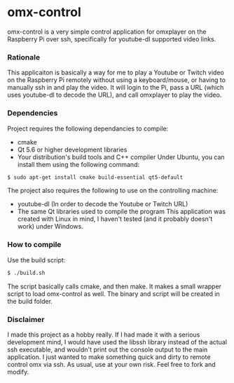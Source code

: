 # omx-control
omx-control is a very simple control application for omxplayer on the Raspberry Pi over ssh, specifically for youtube-dl supported video links.

### Rationale
This applicaiton is basically a way for me to play a Youtube or Twitch video on the Raspberry Pi remotely without using a keyboard/mouse, or having to manually ssh in and play the video. It will login to the Pi, pass a URL (which uses youtube-dl to decode the URL), and call omxplayer to play the video.

### Dependencies
Project requires the following dependancies to compile:
- cmake
- Qt 5.6 or higher development libraries
- Your distribution's build tools and C++ compiler
Under Ubuntu, you can install them using the following command:
```sh
$ sudo apt-get install cmake build-essential qt5-default
```
The project also requires the following to use on the controlling machine:
- youtube-dl (In order to decode the Youtube or Twitch URL)
- The same Qt libraries used to compile the program
This application was created with Linux in mind, I haven't tested (and it probably doesn't work) under Windows.

### How to compile
Use the build script:
```sh
$ ./build.sh
```
The script basically calls cmake, and then make. It makes a small wrapper script to load omx-control as well. The binary and script will be created in the build folder.

### Disclaimer
I made this project as a hobby really. If I had made it with a serious development mind, I would have used the libssh library instead of the actual ssh executable, and wouldn't print out the console output to the main application. I just wanted to make something quick and dirty to remote control omx via ssh. As usual, use at your own risk. Feel free to fork and modify.
